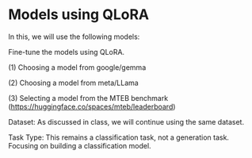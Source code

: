 # Models using QLoRA
In this, we will use the following models:

Fine-tune the models using QLoRA.

(1) Choosing a model from google/gemma

(2) Choosing a model from meta/LLama

(3) Selecting a model from the MTEB benchmark (https://huggingface.co/spaces/mteb/leaderboard)

Dataset: As discussed in class, we will continue using the same dataset. 

Task Type: This remains a classification task, not a generation task. Focusing on building a classification model.
